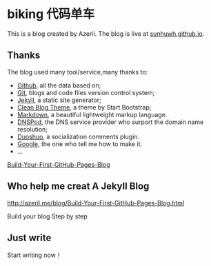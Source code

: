 # biking 代码单车

This is a blog created by Azeril. The blog is live at [sunhuwh.github.io](http://sunhuwh.github.io).

## Thanks

The blog used many tool/service,many thanks to:

* [Github](https://github.com/), all the data based on;
* [Git](https://git-scm.com/), blogs and code files version control system;
* [Jekyll](http://jekyllrb.com/), a static site generator;
* [Clean Blog Theme](https://github.com/IronSummitMedia/startbootstrap-clean-blog-jekyll), a theme by Start Bootstrap;
* [Markdown](https://daringfireball.net/projects/markdown/), a beautiful lightweight markup language.
* [DNSPod](https://www.dnspod.cn/), the DNS service provider who surport the domain name resolution;
* [Duoshuo](http://duoshuo.com/), a socialization comments plugin.
* [Google](http://google.com), the one who tell me how to make it.
* …

[Build-Your-First-GitHub-Pages-Blog](https://sunhuwh.github.io/jekyll/update/welcome-to-jekyll.html)

## Who help me creat A Jekyll Blog

http://azeril.me/blog/Build-Your-First-GitHub-Pages-Blog.html

Build your blog Step by step
## Just write

Start writing now！
